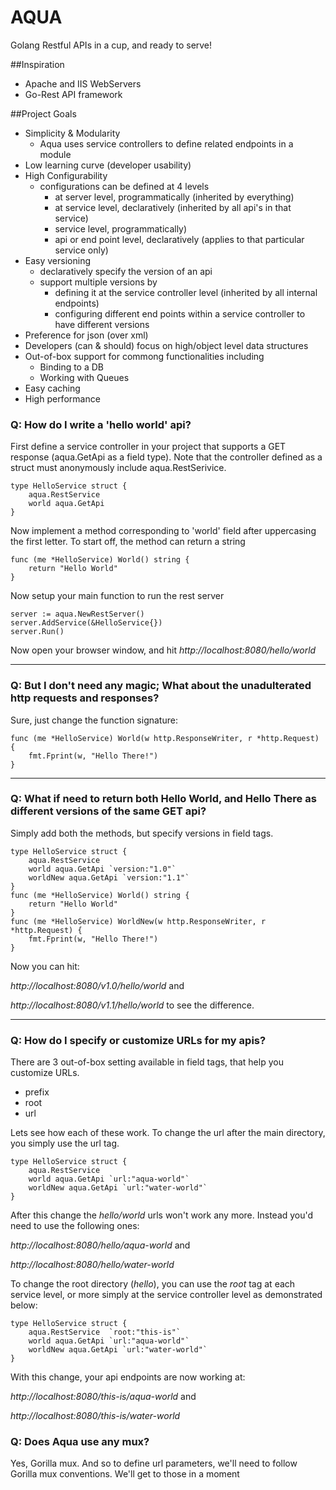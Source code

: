 # AQUA
Golang Restful APIs in a cup, and ready to serve!


##Inspiration
- Apache and IIS WebServers
- Go-Rest API framework

##Project Goals

-  Simplicity & Modularity
   -  Aqua uses service controllers to define related endpoints in a module
- Low learning curve (developer usability)
- High Configurability
   - configurations can be defined at 4 levels 
     - at server level, programmatically (inherited by everything)
     - at service level, declaratively (inherited by all api's in that service)
     - service level, programmatically)
     - api or end point level, declaratively (applies to that particular service only)
- Easy versioning
	- declaratively specify the version of an api
	- support multiple versions by 
	  - defining it at the service controller level (inherited by all internal endpoints)
	  - configuring different end points within a service controller to have different versions
- Preference for json (over xml)
- Developers (can & should) focus on high/object level data structures
- Out-of-box support for commong functionalities including
   - Binding to a DB
   - Working with Queues
- Easy caching
- High performance


### Q: How do I write a 'hello world' api?
First define a service controller in your project that supports a GET response (aqua.GetApi as a field type). Note that the controller defined as a struct must anonymously include aqua.RestSerivice. 

```
type HelloService struct {
	aqua.RestService
	world aqua.GetApi
}
```

Now implement a method corresponding to 'world' field after uppercasing the first letter. To start off, the method can return a string

```
func (me *HelloService) World() string {
	return "Hello World"
}
```

Now setup your main function to run the rest server

```
server := aqua.NewRestServer()
server.AddService(&HelloService{})
server.Run()
```

Now open your browser window, and hit *http://localhost:8080/hello/world*

---

### Q: But I don't need any magic; What about the unadulterated http requests and responses?

Sure, just change the function signature:

```
func (me *HelloService) World(w http.ResponseWriter, r *http.Request) {
	fmt.Fprint(w, "Hello There!")
}
```
---
### Q: What if need to return both Hello World, and Hello There as different versions of the same GET api?

Simply add both the methods, but specify versions in field tags.

```
type HelloService struct {
	aqua.RestService
	world aqua.GetApi `version:"1.0"`
	worldNew aqua.GetApi `version:"1.1"`
}
func (me *HelloService) World() string {
	return "Hello World"
}
func (me *HelloService) WorldNew(w http.ResponseWriter, r *http.Request) {
	fmt.Fprint(w, "Hello There!")
}
```
Now you can hit:

*http://localhost:8080/v1.0/hello/world* and

*http://localhost:8080/v1.1/hello/world* to see the difference.

---

### Q: How do I specify or customize URLs for my apis? 

There are 3 out-of-box setting available in field tags, that help you customize URLs. 

- prefix
- root
- url

Lets see how each of these work. To change the url after the main directory, you simply use the url tag.

```
type HelloService struct {
	aqua.RestService
	world aqua.GetApi `url:"aqua-world"` 
	worldNew aqua.GetApi `url:"water-world"`
}
```
After this change the *hello/world* urls won't work any more. Instead you'd need to use the following ones:

*http://localhost:8080/hello/aqua-world* and

*http://localhost:8080/hello/water-world*

To change the root directory (*hello*), you can use the *root* tag at each service level, or more simply at the service controller level as demonstrated below:

```
type HelloService struct {
	aqua.RestService  `root:"this-is"`
	world aqua.GetApi `url:"aqua-world"` 
	worldNew aqua.GetApi `url:"water-world"`
}
```

With this change, your api endpoints are now working at:

*http://localhost:8080/this-is/aqua-world* and

*http://localhost:8080/this-is/water-world*

### Q: Does Aqua use any mux?

Yes, Gorilla mux. And so to define url parameters, we'll need to follow Gorilla mux conventions. We'll get to those in a moment

